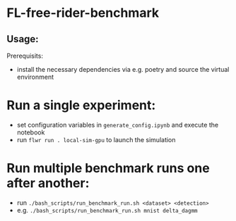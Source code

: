 # FL-free-rider-benchmark

## Usage:
Prerequisits:
* install the necessary dependencies via e.g. poetry and source the virtual environment

# Run a single experiment:
* set configuration variables in `generate_config.ipynb` and execute the notebook
* run `flwr run . local-sim-gpu` to launch the simulation

# Run multiple benchmark runs one after another:
* run `./bash_scripts/run_benchmark_run.sh <dataset> <detection>`
* e.g. `./bash_scripts/run_benchmark_run.sh mnist delta_dagmm`